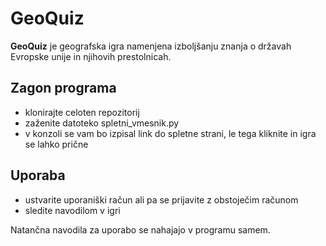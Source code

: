 # GeoQuiz
**GeoQuiz** je geografska igra namenjena izboljšanju znanja o državah Evropske unije in njihovih prestolnicah. 

## Zagon programa
- klonirajte celoten repozitorij
- zaženite datoteko spletni_vmesnik.py
- v konzoli se vam bo izpisal link do spletne strani, le tega kliknite in igra se lahko prične

## Uporaba
- ustvarite uporaniški račun ali pa se prijavite z obstoječim računom
- sledite navodilom v igri

Natančna navodila za uporabo se nahajajo v programu samem.
